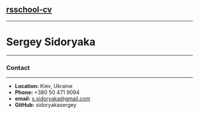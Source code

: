 ## [rsschool-cv](https://SidoryakaSergey.github.io/rsschool-cv/cv)

---

# Sergey Sidoryaka

---

### Contact

---

- **Location:** Kiev, Ukraine
- **Phone:** +380 50 471 9094
- **email:** s.sidoryaka@gmail.com
- **GitHub:** sidoryakasergey
